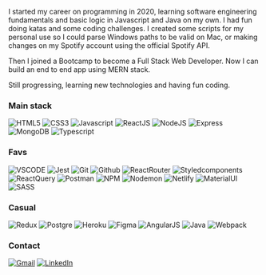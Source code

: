 I started my career on programming in 2020, learning software engineering fundamentals and basic logic in Javascript and Java on my own. I had fun doing katas and some coding challenges. I created some scripts for my personal use so I could parse Windows paths to be valid on Mac, or making changes on my Spotify account using the official Spotify API.

Then I joined a Bootcamp to become a Full Stack Web Developer. Now I can build an end to end app using MERN stack.

Still progressing, learning new technologies and having fun coding.


### Main stack

![HTML5](https://img.shields.io/badge/-html5-black?style=for-the-badge&logo=html5)
![CSS3](https://img.shields.io/badge/-css3-black?style=for-the-badge&logo=css3)
![Javascript](https://img.shields.io/badge/-javascript-black?style=for-the-badge&logo=javascript)
![ReactJS](https://img.shields.io/badge/-react_js-black?style=for-the-badge&logo=react)
![NodeJS](https://img.shields.io/badge/-node_js-black?style=for-the-badge&logo=node.js)
![Express](https://img.shields.io/badge/-express-black?style=for-the-badge&logo=express)
![MongoDB](https://img.shields.io/badge/-mongoDB-black?style=for-the-badge&logo=mongodb)
![Typescript](https://img.shields.io/badge/-typescript-black?style=for-the-badge&logo=typescript)

### Favs
![VSCODE](https://img.shields.io/badge/-visual_studio_code-black?style=for-the-badge&logo=visualstudiocode)
![Jest](https://img.shields.io/badge/-jest-black?style=for-the-badge&logo=jest)
![Git](https://img.shields.io/badge/-git-black?style=for-the-badge&logo=git)
![Github](https://img.shields.io/badge/-github-black?style=for-the-badge&logo=github)
![ReactRouter](https://img.shields.io/badge/-react_router-black?style=for-the-badge&logo=reactrouter)
![Styledcomponents](https://img.shields.io/badge/-styled_components-black?style=for-the-badge&logo=styledcomponents)
![ReactQuery](https://img.shields.io/badge/-react_query-black?style=for-the-badge&logo=reactquery)
![Postman](https://img.shields.io/badge/-postman-black?style=for-the-badge&logo=postman)
![NPM](https://img.shields.io/badge/-npm-black?style=for-the-badge&logo=npm)
![Nodemon](https://img.shields.io/badge/-nodemon-black?style=for-the-badge&logo=nodemon)
![Netlify](https://img.shields.io/badge/-netlify-black?style=for-the-badge&logo=netlify)
![MaterialUI](https://img.shields.io/badge/-material_ui-black?style=for-the-badge)
![SASS](https://img.shields.io/badge/-sass-black?style=for-the-badge&logo=sass)


### Casual

![Redux](https://img.shields.io/badge/-redux-black?style=for-the-badge&logo=redux)
![Postgre](https://img.shields.io/badge/-postgre_sql-black?style=for-the-badge&logo=postgresql)
![Heroku](https://img.shields.io/badge/-heroku-black?style=for-the-badge&logo=heroku)
![Figma](https://img.shields.io/badge/-figma-black?style=for-the-badge&logo=figma)
![AngularJS](https://img.shields.io/badge/-angular-black?style=for-the-badge&logo=angularjs)
![Java](https://img.shields.io/badge/-java-black?style=for-the-badge&logo=java)
![Webpack](https://img.shields.io/badge/-webpack-black?style=for-the-badge&logo=webpack)


### Contact

[![Gmail](https://img.shields.io/badge/Gmail-D14836?style=for-the-badge&logo=gmail&logoColor=white)](mailto:andreamaso.sm@gmail.com) 
[![LinkedIn](https://img.shields.io/badge/linkedin-%230077B5.svg?style=for-the-badge&logo=linkedin&logoColor=white)](https://www.linkedin.com/in/andreamaso/)
